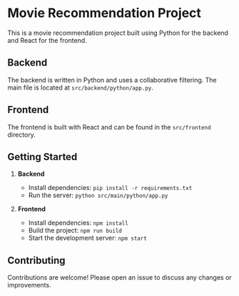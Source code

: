 # Movie Recommendation Project

This is a movie recommendation project built using Python for the backend and React for the frontend.

## Backend

The backend is written in Python and uses a collaborative filtering. The main file is located at `src/backend/python/app.py`.

## Frontend

The frontend is built with React and can be found in the `src/frontend` directory.

## Getting Started

1. **Backend**

    - Install dependencies: `pip install -r requirements.txt`
    - Run the server: `python src/main/python/app.py`

2. **Frontend**
    - Install dependencies: `npm install`
    - Build the project: `npm run build`
    - Start the development server: `npm start`

## Contributing

Contributions are welcome! Please open an issue to discuss any changes or improvements.
